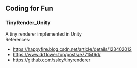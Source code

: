 ## Coding for Fun


### TinyRender_Unity
A tiny renderer implemented in Unity  
References:
- https://happyfire.blog.csdn.net/article/details/123402012
- https://www.drflower.top/posts/e7715f6d/
- https://github.com/ssloy/tinyrenderer

